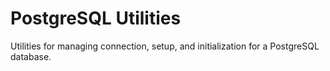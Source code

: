# PostgreSQL Utilities

Utilities for managing connection, setup, and initialization for a PostgreSQL
database.
